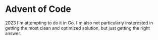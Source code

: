 # Advent of Code

2023 I'm attempting to do it in Go. I'm also not particularly insterested in getting the most clean and optimized solution, but just getting the right answer.
